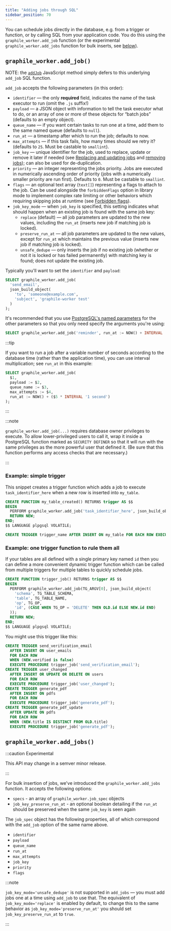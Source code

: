 ```yaml
---
title: "Adding jobs through SQL"
sidebar_position: 70
---
```


You can schedule jobs directly in the database, e.g. from a trigger or function,
or by calling SQL from your application code. You do this using the
`graphile_worker.add_job` function (or the experimental
`graphile_worker.add_jobs` function for bulk inserts, see
[below](#graphile_workeradd_jobs)).

## `graphile_worker.add_job()`

NOTE: the [`addJob`](./library/add-job.md) JavaScript method simply defers to
this underlying `add_job` SQL function.

`add_job` accepts the following parameters (in this order):

- `identifier` &mdash; the only **required** field, indicates the name of the
  task executor to run (omit the `.js` suffix!)
- `payload` &mdash; a JSON object with information to tell the task executor
  what to do, or an array of one or more of these objects for &ldquo;batch
  jobs&rdquo; (defaults to an empty object).
- `queue_name` &mdash; if you want certain tasks to run one at a time, add them
  to the same named queue (defaults to `null`).
- `run_at` &mdash; a timestamp after which to run the job; defaults to now.
- `max_attempts` &mdash; if this task fails, how many times should we retry it?
  (defaults to `25`. Must be castable to `smallint`).
- `job_key` &mdash; unique identifier for the job, used to replace, update or
  remove it later if needed (see
  [Replacing and updating jobs](./job-key.md#replacingupdating-jobs) and
  [removing jobs](./job-key.md#removing-jobs)); can also be used for
  de-duplication.
- `priority` &mdash; an integer representing the jobs priority. Jobs are
  executed in numerically ascending order of priority (jobs with a numerically
  smaller priority are run first). Defaults to `0`. Must be castable to
  `smallint`.
- `flags` &mdash; an optional text array (`text[]`) representing a flags to
  attach to the job. Can be used alongside the `forbiddenFlags` option in
  library mode to implement complex rate limiting or other behaviors which
  requiring skipping jobs at runtime (see
  [Forbidden flags](./forbidden-flags.md)).
- `job_key_mode` &mdash; when `job_key` is specified, this setting indicates
  what should happen when an existing job is found with the same job key:
  - `replace` (default) &mdash; all job parameters are updated to the new
    values, including the `run_at` (inserts new job if matching job is locked).
  - `preserve_run_at` &mdash; all job parameters are updated to the new values,
    except for `run_at` which maintains the previous value (inserts new job if
    matching job is locked).
  - `unsafe_dedupe` &mdash; only inserts the job if no existing job (whether or
    not it is locked or has failed permanently) with matching key is found; does
    not update the existing job.

Typically you&apos;ll want to set the `identifier` and `payload`:

```sql
SELECT graphile_worker.add_job(
  'send_email',
  json_build_object(
    'to', 'someone@example.com',
    'subject', 'graphile-worker test'
  )
);
```

It&apos;s recommended that you use
[PostgreSQL&apos;s named parameters](https://www.postgresql.org/docs/current/sql-syntax-calling-funcs.html#SQL-SYNTAX-CALLING-FUNCS-NAMED)
for the other parameters so that you only need specify the arguments you're
using:

```sql
SELECT graphile_worker.add_job('reminder', run_at := NOW() + INTERVAL '2 days');
```

:::tip

If you want to run a job after a variable number of seconds according to the
database time (rather than the application time), you can use interval
multiplication; see `run_at` in this example:

```sql
SELECT graphile_worker.add_job(
  $1,
  payload := $2,
  queue_name := $3,
  max_attempts := $4,
  run_at := NOW() + ($5 * INTERVAL '1 second')
);
```

:::

:::note

`graphile_worker.add_job(...)` requires database owner privileges to execute. To
allow lower-privileged users to call it, wrap it inside a PostgreSQL function
marked as `SECURITY DEFINER` so that it will run with the same privileges as the
more powerful user that defined it. (Be sure that this function performs any
access checks that are necessary.)

:::

### Example: simple trigger

This snippet creates a trigger function which adds a job to execute
`task_identifier_here` when a new row is inserted into `my_table`.

```sql
CREATE FUNCTION my_table_created() RETURNS trigger AS $$
BEGIN
  PERFORM graphile_worker.add_job('task_identifier_here', json_build_object('id', NEW.id));
  RETURN NEW;
END;
$$ LANGUAGE plpgsql VOLATILE;

CREATE TRIGGER trigger_name AFTER INSERT ON my_table FOR EACH ROW EXECUTE PROCEDURE my_table_created();
```

### Example: one trigger function to rule them all

If your tables are all defined with a single primary key named `id` then you can
define a more convenient dynamic trigger function which can be called from
multiple triggers for multiple tables to quickly schedule jobs.

```sql
CREATE FUNCTION trigger_job() RETURNS trigger AS $$
BEGIN
  PERFORM graphile_worker.add_job(TG_ARGV[0], json_build_object(
    'schema', TG_TABLE_SCHEMA,
    'table', TG_TABLE_NAME,
    'op', TG_OP,
    'id', (CASE WHEN TG_OP = 'DELETE' THEN OLD.id ELSE NEW.id END)
  ));
  RETURN NEW;
END;
$$ LANGUAGE plpgsql VOLATILE;
```

You might use this trigger like this:

```sql
CREATE TRIGGER send_verification_email
  AFTER INSERT ON user_emails
  FOR EACH ROW
  WHEN (NEW.verified is false)
  EXECUTE PROCEDURE trigger_job('send_verification_email');
CREATE TRIGGER user_changed
  AFTER INSERT OR UPDATE OR DELETE ON users
  FOR EACH ROW
  EXECUTE PROCEDURE trigger_job('user_changed');
CREATE TRIGGER generate_pdf
  AFTER INSERT ON pdfs
  FOR EACH ROW
  EXECUTE PROCEDURE trigger_job('generate_pdf');
CREATE TRIGGER generate_pdf_update
  AFTER UPDATE ON pdfs
  FOR EACH ROW
  WHEN (NEW.title IS DISTINCT FROM OLD.title)
  EXECUTE PROCEDURE trigger_job('generate_pdf');
```

## `graphile_worker.add_jobs()`

:::caution Experimental

This API may change in a semver minor release.

:::

For bulk insertion of jobs, we&apos;ve introduced the `graphile_worker.add_jobs`
function. It accepts the following options:

- `specs` - an array of `graphile_worker.job_spec` objects
- `job_key_preserve_run_at` - an optional boolean detailing if the `run_at`
  should be preserved when the same `job_key` is seen again

The `job_spec` object has the following properties, all of which correspond with
the `add_job` option of the same name above.

- `identifier`
- `payload`
- `queue_name`
- `run_at`
- `max_attempts`
- `job_key`
- `priority`
- `flags`

:::note

`job_key_mode='unsafe_dedupe'` is not supported in `add_jobs` &mdash; you must
add jobs one at a time using `add_job` to use that. The equivalent of
`job_key_mode='replace'` is enabled by default, to change this to the same
behavior as `job_key_mode='preserve_run_at'` you should set
`job_key_preserve_run_at` to `true`.

:::
